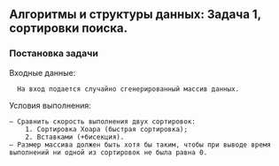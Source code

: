 
## Алгоритмы и структуры данных: Задача 1, сортировки поиска.

### Постановка задачи

Входные данные:
```
  На вход подается случайно сгенерированный массив данных.
```

Условия выполнения:
```
– Сравнить скорость выполнения двух сортировок:
    1. Сортировка Хоара (быстрая сортировка);
    2. Вставками (+бисекция).
– Размер массива должен быть хотя бы таким, чтобы при выводе время выполнений ни одной из сортировок не была равна 0.
```
